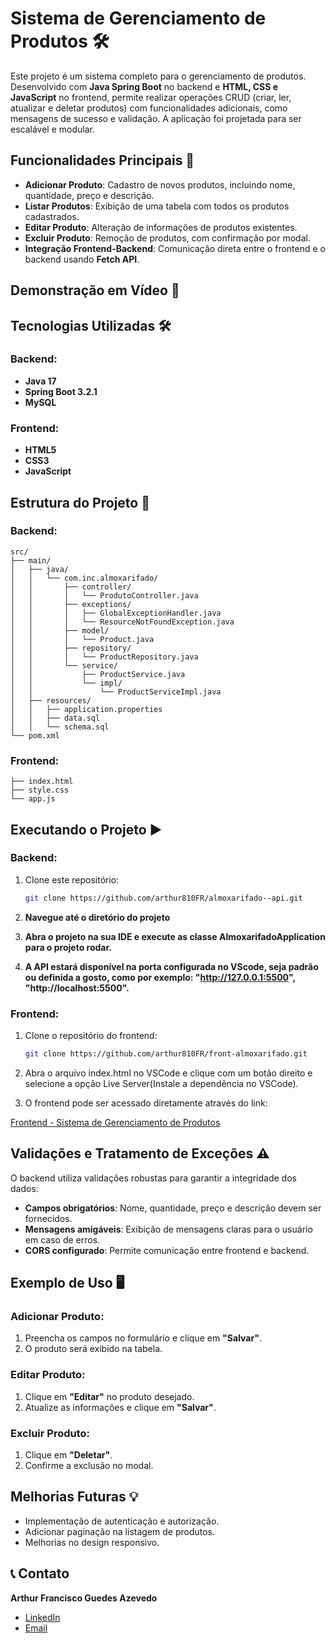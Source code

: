 # Sistema de Gerenciamento de Produtos 🛠️

Este projeto é um sistema completo para o gerenciamento de produtos. Desenvolvido com **Java Spring Boot** no backend e **HTML, CSS e JavaScript** no frontend, permite realizar operações CRUD (criar, ler, atualizar e deletar produtos) com funcionalidades adicionais, como mensagens de sucesso e validação. A aplicação foi projetada para ser escalável e modular.

## Funcionalidades Principais 🚀

- **Adicionar Produto**: Cadastro de novos produtos, incluindo nome, quantidade, preço e descrição.
- **Listar Produtos**: Exibição de uma tabela com todos os produtos cadastrados.
- **Editar Produto**: Alteração de informações de produtos existentes.
- **Excluir Produto**: Remoção de produtos, com confirmação por modal.
- **Integração Frontend-Backend**: Comunicação direta entre o frontend e o backend usando **Fetch API**.

## Demonstração em Vídeo 🎥



## Tecnologias Utilizadas 🛠️

### Backend:
- **Java 17**
- **Spring Boot 3.2.1**
- **MySQL**

### Frontend:
- **HTML5**
- **CSS3**
- **JavaScript**

## Estrutura do Projeto 📁
### Backend:
```plaintext
src/
├── main/
│   ├── java/
│   │   └── com.inc.almoxarifado/
│   │       ├── controller/
│   │       │   └── ProdutoController.java
│   │       ├── exceptions/
│   │       │   ├── GlobalExceptionHandler.java
│   │       │   └── ResourceNotFoundException.java
│   │       ├── model/
│   │       │   └── Product.java
│   │       ├── repository/
│   │       │   └── ProductRepository.java
│   │       └── service/
│   │           ├── ProductService.java
│   │           └── impl/
│   │               └── ProductServiceImpl.java
│   ├── resources/
│   │   ├── application.properties
│   │   ├── data.sql
│   │   └── schema.sql
└── pom.xml
```
### Frontend:
```plaintext
├── index.html
├── style.css
└── app.js
```
## Executando o Projeto ▶️

### Backend:
1. Clone este repositório:
   ```bash
   git clone https://github.com/arthur810FR/almoxarifado--api.git
   ```
2. **Navegue até o diretório do projeto**

3. **Abra o projeto na sua IDE e execute as classe AlmoxarifadoApplication para o projeto rodar.**

4. **A API estará disponível na porta configurada no VScode, seja padrão ou definida a gosto, como por exemplo: "http://127.0.0.1:5500", "http://localhost:5500".**

### Frontend:

1. Clone o repositório do frontend:
   ```bash
   git clone https://github.com/arthur810FR/front-almoxarifado.git
   ```
2. Abra o arquivo index.html no VSCode e clique com um botão direito e selecione a opção Live Server(Instale a dependência no VSCode).

3. O frontend pode ser acessado diretamente através do link:

[Frontend - Sistema de Gerenciamento de Produtos](https://github.com/arthur810FR/front-almoxarifado)

## Validações e Tratamento de Exceções ⚠️

O backend utiliza validações robustas para garantir a integridade dos dados:

- **Campos obrigatórios**: Nome, quantidade, preço e descrição devem ser fornecidos.
- **Mensagens amigáveis**: Exibição de mensagens claras para o usuário em caso de erros.
- **CORS configurado**: Permite comunicação entre frontend e backend.

## Exemplo de Uso 🖥️

### Adicionar Produto:
1. Preencha os campos no formulário e clique em **"Salvar"**.
2. O produto será exibido na tabela.

### Editar Produto:
1. Clique em **"Editar"** no produto desejado.
2. Atualize as informações e clique em **"Salvar"**.

### Excluir Produto:
1. Clique em **"Deletar"**.
2. Confirme a exclusão no modal.

## Melhorias Futuras 💡

- Implementação de autenticação e autorização.
- Adicionar paginação na listagem de produtos.
- Melhorias no design responsivo.

## 📞 Contato
**Arthur Francisco Guedes Azevedo**

- [LinkedIn](https://www.linkedin.com/in/arthur-azevedo-desenvolvedor/)
- [Email](mailto:arthurfranciscoazevedo@gmail.com)
